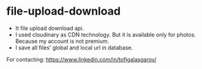 # file-upload-download

- It file upload download api.
- I used cloudinary as CDN technology. But it is available only for photos. Because my account is not premium. 
- I save all files' global and local url in database.

For contacting: https://www.linkedin.com/in/tofigalasgarov/
